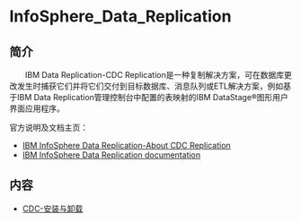 # InfoSphere_Data_Replication

## 简介
&#8195;&#8195;IBM Data Replication-CDC Replication是一种复制解决方案，可在数据库更改发生时捕获它们并将它们交付到目标数据库、消息队列或ETL解决方案，例如基于IBM Data Replication管理控制台中配置的表映射的IBM DataStage®图形用户界面应用程序。

官方说明及文档主页：
- [IBM InfoSphere Data Replication-About CDC Replication](https://www.ibm.com/docs/en/idr/11.4.0?topic=change-data-capture-cdc-replication)
- [IBM InfoSphere Data Replication documentation](https://www.ibm.com/docs/en/idr)

## 内容
- [CDC-安装与卸载](https://gitbook.big1000.com/06-IBM_Database&Middleware&Other/06-InfoSphere_Data_Replication/01-CDC-%E5%AE%89%E8%A3%85%E4%B8%8E%E5%8D%B8%E8%BD%BD.html)



